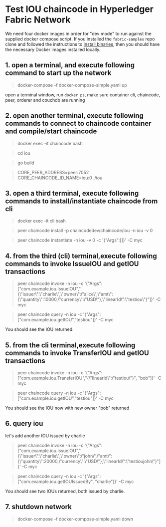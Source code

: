 # Test IOU chaincode in Hyperledger Fabric Network

We need four docker images in order for "dev mode" to run against the supplied
docker compose script.  If you installed the ``fabric-samples`` repo clone and
followed the instructions to [install binaries](https://hyperledger-fabric.readthedocs.io/en/latest/install.html), then
you should have the necessary Docker images installed locally.

## 1. open a terminal, and execute following command to start up the network
> docker-compose -f docker-compose-simple.yaml up

open a terminal window, run ```docker ps```, make sure container cli, chaincode, peer, orderer and couchdb are running

## 2. open another terminal, execute following commands to connect to chaincode container and compile/start chaincode

> docker exec -it chaincode bash

> cd iou

> go build

> CORE_PEER_ADDRESS=peer:7052 CORE_CHAINCODE_ID_NAME=iou:0 ./iou

## 3. open a third terminal, execute following commands to install/instantiate chaincode from cli 

> docker exec -it cli bash

> peer chaincode install -p chaincodedev/chaincode/iou -n iou -v 0

> peer chaincode instantiate -n iou -v 0 -c '{"Args":[]}' -C myc

## 4. from the third (cli) terminal,execute following commands to invoke IssueIOU and getIOU transactions
> peer chaincode invoke -n iou -c '{"Args":["com.example.iou.IssueIOU","{\\"issuer\\":\\"charlie\\",\\"owner\\":\\"alice\\",\\"amt\\":{\\"quantity\\":10000,\\"currency\\":\\"USD\\"},\\"linearId\\":\\"testiou\\"}"]}' -C myc

> peer chaincode query -n iou -c '{"Args":["com.example.iou.getIOU","testiou"]}' -C myc

You should see the IOU returned.

## 5. from the cli terminal,execute following commands to invoke TransferIOU and getIOU transactions
> peer chaincode invoke -n iou -c '{"Args":["com.example.iou.TransferIOU","{\\"linearId\\":\\"testiou\\"}", "bob"]}' -C myc

> peer chaincode query -n iou -c '{"Args":["com.example.iou.getIOU","testiou"]}' -C myc

You should see the IOU now with new owner "bob" returned

## 6. query iou

let's add another IOU issued by charlie

> peer chaincode invoke -n iou -c '{"Args":["com.example.iou.IssueIOU","{\\"issuer\\":\\"charlie\\",\\"owner\\":\\"john\\",\\"amt\\":{\\"quantity\\":20000,\\"currency\\":\\"USD\\"},\\"linearId\\":\\"testioujohn\\"}"]}' -C myc

> peer chaincode query -n iou -c '{"Args":["com.example.iou.getIOUIssuedBy", "charlie"]}' -C myc

You should see two IOUs returned, both issued by charlie.

## 7. shutdown network
> docker-compose -f docker-compose-simple.yaml down

